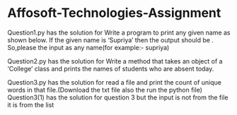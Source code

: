 # Affosoft-Technologies-Assignment

Question1.py has the solution for Write a program to print any given name as shown below.
If the given name is ‘Supriya’ then the output should be . So,please the input as any name(for example:- supriya)

Question2.py has the solution for Write a method that takes an object of a ‘College’ class and prints the names of students
who are absent today.


Question3.py has the solution for read a file and print the count of unique words in that file.(Download the txt file also the run the python file)                                                                                                                                       
      Question3(1) has the solution for question 3 but the input is not from the file it is from the list
      
      
      
      

